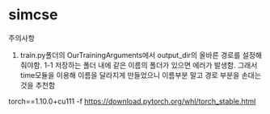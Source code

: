 # simcse
주의사항
1. train.py폴더의 OurTrainingArguments에서 output_dir의 올바른 경로를 설정해 줘야함.
  1-1 저장하는 폴더 내에 같은 이름의 폴더가 있으면 에러가 발생함. 그래서 time모듈을 이용해 이름을 달라지게 만들었으니 
  이름부분 말고 경로 부분을 손대는 것을 추천함
  
torch==1.10.0+cu111 -f https://download.pytorch.org/whl/torch_stable.html
